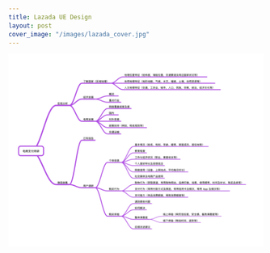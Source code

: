 ```yaml
---
title: Lazada UE Design
layout: post
cover_image: "/images/lazada_cover.jpg"
---
```

![](/images/questionaire_1.jpg)

